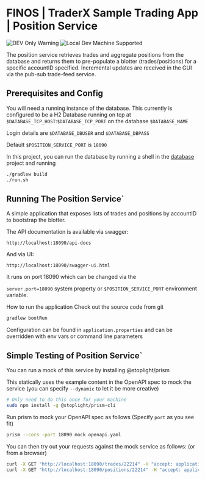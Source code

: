 # FINOS | TraderX Sample Trading App | Position Service

![DEV Only Warning](https://badgen.net/badge/warning/not-for-production/red) ![Local Dev Machine Supported](http://badgen.net/badge/local-dev/supported/green)

The position service retrieves trades and aggregate positions from the database and returns them to pre-populate a blotter (trades/positions) for a specific accountID specified. Incremental updates are received in the GUI via the pub-sub trade-feed service.


## Prerequisites and Config

You will need a running instance of the database. This currently is configured to be a H2 Database running on tcp at `$DATABASE_TCP_HOST`:`$DATABASE_TCP_PORT` on the database `$DATABASE_NAME` 

Login details are `$DATABASE_DBUSER` and `$DATABASE_DBPASS`

Default `$POSITION_SERVICE_PORT` is `18090`

In this project, you can run the database by running a shell in the [database](../database/README.md) project and running

```bash
./gradlew build
./run.sh
``` 
## Running The Position Service`

A simple application that exposes lists of trades and positions by accountID to bootstrap the blotter. 

The API documentation is available via swagger:

`http://localhost:18090/api-docs`

And via UI:

`http://localhost:18090/swagger-ui.html`

It runs on port 18090 which can be changed via the

`server.port=18090`  system property or `$POSITION_SERVICE_PORT` environment variable.

How to run the application
Check out the source code from git

```bash
gradlew bootRun
```

Configuration can be found in `application.properties` and can be overridden with env vars or command line parameters


## Simple Testing of Position Service`

You can run a mock of this service by installing @stoplight/prism 

This statically uses the example content in the OpenAPI spec to mock the service (you can specify `--dynamic` to let it be more creative)

```bash
# Only need to do this once for your machine
sudo npm install -g @stoplight/prism-cli
```

Run prism to mock your OpenAPI spec as follows (Specify `port` as you see fit)
```bash
prism --cors -port 18090 mock openapi.yaml
```

You can then try out your requests against the mock service as follows: (or from a browser)

```bash
curl -X GET "http://localhost:18090/trades/22214" -H "accept: application/json"
curl -X GET "http://localhost:18090/positions/22214" -H "accept: application/json"

```